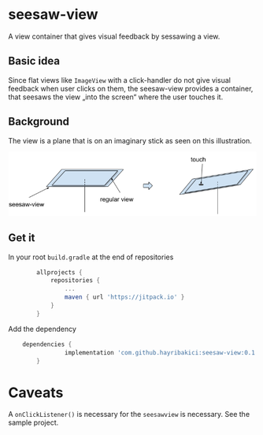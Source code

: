 # seesaw-view


A view container that gives visual feedback by sessawing a view.

## Basic idea

Since flat views like `ImageView` with a click-handler do not give visual feedback when user clicks on them, the seesaw-view provides a container, that seesaws the view „into the screen“ where the user touches it.

## Background

The view is a plane that is on an imaginary stick as seen on this illustration.

![seesaw-view](seesaw-view.png)



## Get it
In your root `build.gradle` at the end of repositories

```groovy
    	allprojects {
    		repositories {
    			...
    			maven { url 'https://jitpack.io' }
    		}
    	}
```

Add the dependency

```groovy
    dependencies {
    	        implementation 'com.github.hayribakici:seesaw-view:0.1'
    	}
```

# Caveats

A `onClickListener()` is necessary for the `seesawview` is necessary. See the sample project.